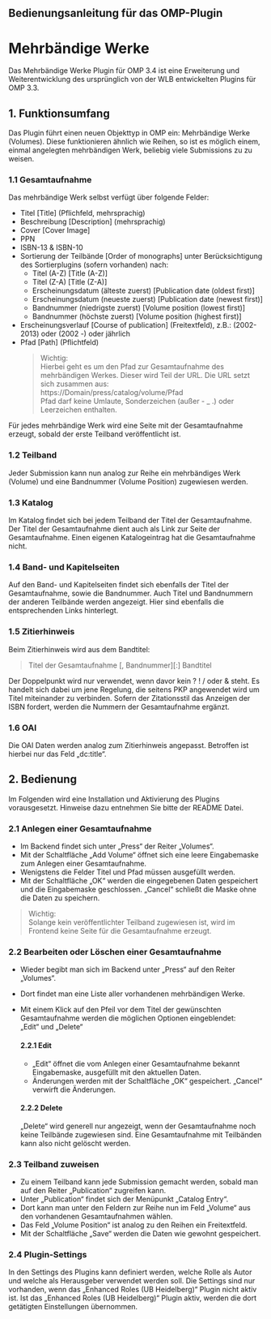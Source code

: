## Bedienungsanleitung für das OMP-Plugin
# Mehrbändige Werke

Das Mehrbändige Werke Plugin für OMP 3.4 ist eine Erweiterung und Weiterentwicklung des ursprünglich von der WLB entwickelten Plugins für OMP 3.3.  

## 1. Funktionsumfang
Das Plugin führt einen neuen Objekttyp in OMP ein: Mehrbändige Werke (Volumes). Diese funktionieren ähnlich wie Reihen, so ist es möglich einem, einmal angelegten mehrbändigen Werk, beliebig viele Submissions zu zu weisen.  

### 1.1 Gesamtaufnahme
Das mehrbändige Werk selbst verfügt über folgende Felder:  
- Titel [Title] (Pflichfeld, mehrsprachig)
- Beschreibung [Description] (mehrsprachig)
- Cover [Cover Image]
- PPN
- ISBN-13 & ISBN-10
- Sortierung der Teilbände [Order of monographs] unter Berücksichtigung des Sortierplugins (sofern vorhanden) nach:
  - Titel (A-Z) [Title (A-Z)]
  - Titel (Z-A) [Title (Z-A)]
  - Erscheinungsdatum (älteste zuerst) [Publication date (oldest first)]
  - Erscheinungsdatum (neueste zuerst) [Publication date (newest first)]
  - Bandnummer (niedrigste zuerst) [Volume position (lowest first)]
  - Bandnummer (höchste zuerst) [Volume position (highest first)]
- Erscheinungsverlauf [Course of publication] (Freitextfeld), z.B.: (2002-2013) oder (2002 -) oder jährlich
- Pfad [Path] (Pflichtfeld)
  > Wichtig:  
  > Hierbei geht es um den Pfad zur Gesamtaufnahme des mehrbändigen Werkes. Dieser wird Teil der URL. Die URL setzt sich zusammen aus: 	
  > https://Domain/press/catalog/volume/Pfad  
  > Pfad darf keine Umlaute, Sonderzeichen (außer - _ .) oder Leerzeichen enthalten.  
   
Für jedes mehrbändige Werk wird eine Seite mit der Gesamtaufnahme erzeugt, sobald der erste Teilband veröffentlicht ist.

### 1.2 Teilband
Jeder Submission kann nun analog zur Reihe ein mehrbändiges Werk (Volume) und eine Bandnummer (Volume Position) zugewiesen werden.

### 1.3 Katalog
Im Katalog findet sich bei jedem Teilband der Titel der Gesamtaufnahme. Der Titel der Gesamtaufnahme dient auch als Link zur Seite der Gesamtaufnahme. Einen eigenen Katalogeintrag hat die Gesamtaufnahme nicht.

### 1.4 Band- und Kapitelseiten
Auf den Band- und Kapitelseiten findet sich ebenfalls der Titel der Gesamtaufnahme, sowie die Bandnummer. Auch Titel und Bandnummern der anderen Teilbände werden angezeigt. Hier sind ebenfalls die entsprechenden Links hinterlegt.

### 1.5 Zitierhinweis
Beim Zitierhinweis wird aus dem Bandtitel:
> Titel der Gesamtaufnahme [, Bandnummer][:] Bandtitel

Der Doppelpunkt wird nur verwendet, wenn davor kein ? ! / oder & steht. Es handelt sich dabei um jene Regelung, die seitens PKP angewendet wird um Titel miteinander zu verbinden.
Sofern der Zitationsstil das Anzeigen der ISBN fordert, werden die Nummern der Gesamtaufnahme ergänzt.

### 1.6 OAI
Die OAI Daten werden analog zum Zitierhinweis angepasst. Betroffen ist hierbei nur das Feld „dc:title“.

## 2. Bedienung
Im Folgenden wird eine Installation und Aktivierung des Plugins vorausgesetzt. Hinweise dazu entnehmen Sie bitte der README Datei.

### 2.1 Anlegen einer Gesamtaufnahme
- Im Backend findet sich unter „Press“ der Reiter „Volumes“.
- Mit der Schaltfläche „Add Volume“ öffnet sich eine leere Eingabemaske zum Anlegen einer Gesamtaufnahme.
- Wenigstens die Felder Titel und Pfad müssen ausgefüllt werden.
- Mit der Schaltfläche „OK“ werden die eingegebenen Daten gespeichert und die Eingabemaske geschlossen. „Cancel“ schließt die Maske ohne die Daten zu speichern.

> Wichtig:  
> Solange kein veröffentlichter Teilband zugewiesen ist, wird im Frontend keine Seite für die Gesamtaufnahme erzeugt. 

### 2.2 Bearbeiten oder Löschen einer Gesamtaufnahme
- Wieder begibt man sich im Backend unter „Press“ auf den Reiter „Volumes“.
- Dort findet man eine Liste aller vorhandenen mehrbändigen Werke.
- Mit einem Klick auf den Pfeil vor dem Titel der gewünschten Gesamtaufnahme werden die möglichen Optionen eingeblendet:  
  „Edit“ und „Delete“

  #### 2.2.1 Edit
  - „Edit“ öffnet die vom Anlegen einer Gesamtaufnahme bekannt Eingabemaske, ausgefüllt mit den aktuellen Daten.  
  - Änderungen werden mit der Schaltfläche „OK“ gespeichert. „Cancel“ verwirft die Änderungen.

  #### 2.2.2 Delete
  „Delete“ wird generell nur angezeigt, wenn der Gesamtaufnahme noch keine Teilbände zugewiesen sind. Eine Gesamtaufnahme mit Teilbänden kann also nicht gelöscht werden.  

### 2.3 Teilband zuweisen
- Zu einem Teilband kann jede Submission gemacht werden, sobald man auf den Reiter „Publication“ zugreifen kann.  
- Unter „Publication“ findet sich der Menüpunkt „Catalog Entry“.  
- Dort kann man unter den Feldern zur Reihe nun im Feld „Volume“ aus den vorhandenen Gesamtaufnahmen wählen.
- Das Feld „Volume Position“ ist analog zu den Reihen ein Freitextfeld.
- Mit der Schaltfläche „Save“ werden die Daten wie gewohnt gespeichert.

### 2.4 Plugin-Settings
In den Settings des Plugins kann definiert werden, welche Rolle als Autor und welche als Herausgeber verwendet werden soll. Die Settings sind nur vorhanden, wenn das „Enhanced Roles (UB Heidelberg)“ Plugin nicht aktiv ist. Ist das „Enhanced Roles (UB Heidelberg)“ Plugin aktiv, werden die dort getätigten Einstellungen übernommen.